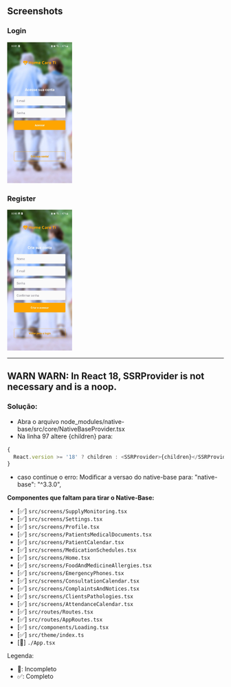 ## Screenshots

### Login
<!-- ![Tela de login](./@Screenshots/SignIn2.jpg) -->
<img src="./@Screenshots/SignIn.jpg" alt="Tela de criação de conta" width="30%">

### Register
<!-- ![Tela de criação de conta](./@Screenshots/SignUp2.jpg) -->
<img src="./@Screenshots/SignUp.jpg" alt="Tela de criação de conta" width="30%">

---
## WARN WARN: In React 18, SSRProvider is not necessary and is a noop.

### Solução:

 - Abra o arquivo node_modules/native-base/src/core/NativeBaseProvider.tsx
 - Na linha 97 altere <SSRProvider>{children}</SSRProvider> para:
 
```javascript
{
  React.version >= '18' ? children : <SSRProvider>{children}</SSRProvider>;
}
```

 - caso continue o erro: Modificar a versao do native-base para: "native-base": "^3.3.0",




 **Componentes que faltam para tirar o Native-Base:**

- [✅] `src/screens/SupplyMonitoring.tsx`
- [✅] `src/screens/Settings.tsx`
- [✅] `src/screens/Profile.tsx`
- [✅] `src/screens/PatientsMedicalDocuments.tsx`
- [✅] `src/screens/PatientCalendar.tsx`
- [✅] `src/screens/MedicationSchedules.tsx`
- [✅] `src/screens/Home.tsx`
- [✅] `src/screens/FoodAndMedicineAllergies.tsx`
- [✅] `src/screens/EmergencyPhones.tsx`
- [✅] `src/screens/ConsultationCalendar.tsx`
- [✅] `src/screens/ComplaintsAndNotices.tsx`
- [✅] `src/screens/ClientsPathologies.tsx`
- [✅] `src/screens/AttendanceCalendar.tsx`
- [✅] `src/routes/Routes.tsx`
- [✅] `src/routes/AppRoutes.tsx`
- [✅] `src/components/Loading.tsx`
- [✅] `src/theme/index.ts`
- [🚧] `./App.tsx`

Legenda:
- 🚧: Incompleto
- ✅: Completo